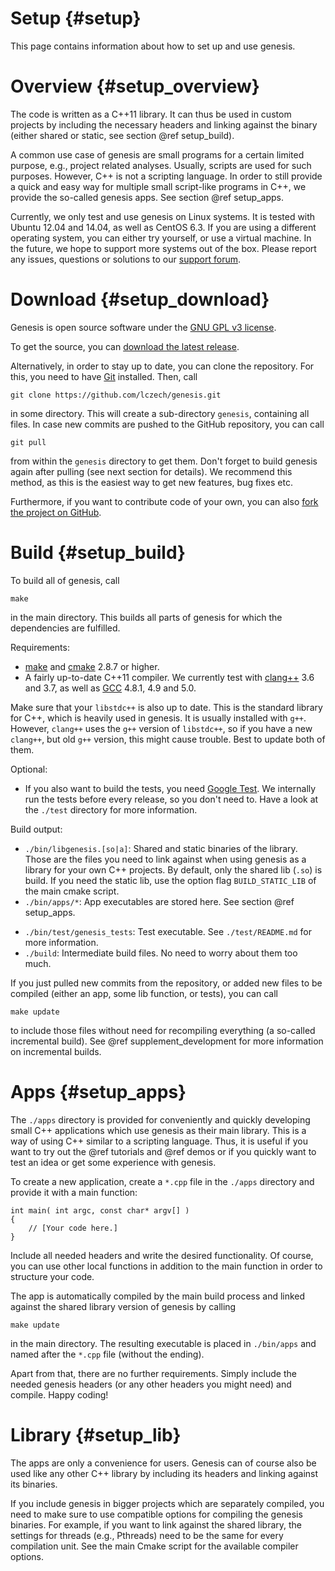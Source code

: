 Setup {#setup}
============

This page contains information about how to set up and use genesis.

# Overview {#setup_overview}

<!--
The functionality of genesis can be used in two ways:

 *  As a C++ library.
 *  As a Python module.
-->

The code is written as a C++11 library. It can thus be used in custom projects by including
the necessary headers and linking against the binary (either shared or static, see section
@ref setup_build).

A common use case of genesis are small programs for a certain limited purpose, e.g., project related
analyses. Usually, scripts are used for such purposes. However, C++ is not a scripting language.
In order to still provide a quick and easy way for multiple small script-like programs in C++,
we provide the so-called genesis apps. See section @ref setup_apps.

<!--
In addition to C++, the classes and functions are (mostly) exported to Python. The genesis module
can be imported and used as any other Python module. See section @ref setup_python.
-->

Currently, we only test and use genesis on Linux systems. It is tested with Ubuntu 12.04 and 14.04,
as well as CentOS 6.3. If you are using a different operating system, you can either try yourself,
or use a virtual machine. In the future, we hope to support more systems out of the box.
Please report any issues, questions or solutions to our
[support forum](http://support.genesis-lib.org/).

# Download {#setup_download}

Genesis is open source software under the [GNU GPL v3 license](http://www.gnu.org/licenses/gpl.html).

To get the source, you can [download the latest release](https://github.com/lczech/genesis/releases).

Alternatively, in order to stay up to date, you can clone the repository. For this, you need to have
[Git](https://git-scm.com/) installed. Then, call

    git clone https://github.com/lczech/genesis.git

in some directory. This will create a sub-directory `genesis`, containing all files. In case new
commits are pushed to the GitHub repository, you can call

    git pull

from within the `genesis` directory to get them. Don't forget to build genesis again after pulling
(see next section for details).
We recommend this method, as this is the easiest way to get new features, bug fixes etc.

Furthermore, if you want to contribute code of your own, you can also
[fork the project on GitHub](https://github.com/lczech/genesis).

# Build {#setup_build}

To build all of genesis, call

    make

in the main directory. This builds all parts of genesis for which the dependencies are fulfilled.

Requirements:

 *  [make](https://www.gnu.org/software/make/) and [cmake](https://cmake.org/) 2.8.7 or higher.
 *  A fairly up-to-date C++11 compiler. We currently test with [clang++](http://clang.llvm.org/)
    3.6 and 3.7, as well as [GCC](https://gcc.gnu.org/) 4.8.1, 4.9 and 5.0.

Make sure that your `libstdc++` is also up to date. This is the standard library for C++, which is
heavily used in genesis. It is usually installed with `g++`. However, `clang++` uses the `g++`
version of `libstdc++`, so if you have a new `clang++`, but old `g++` version, this might cause
trouble. Best to update both of them.

Optional:

<!--
 *  The Python module requires [Boost Python](www.boost.org/doc/libs/release/libs/python/)
    1.41 or higher. Frankly, this is a huge requirement, but currently this is the way it is.
    You might need to compile Boost Python with the `-fPIC` flag to work properly.

    To build the Python module, you need CMake 2.8.12 or higher.
-->
 *  If you also want to build the tests, you need [Google Test](https://github.com/google/googletest).
    We internally run the tests before every release, so you don't need to. Have a look at the
    `./test` directory for more information.

Build output:

 *  `./bin/libgenesis.[so|a]`: Shared and static binaries of the library. Those are the files you
    need to link against when using genesis as a library for your own C++ projects.
    By default, only the shared lib (`.so`) is build. If you need the static lib, use the option
    flag `BUILD_STATIC_LIB` of the main cmake script.
 *  `./bin/apps/*`: App executables are stored here. See section @ref setup_apps.
<!--
 *  `genesis/bin/python/genesis.so`: Python module file. See section @ref setup_python.
-->
 *  `./bin/test/genesis_tests`: Test executable. See `./test/README.md` for more information.
 *  `./build`: Intermediate build files. No need to worry about them too much.

If you just pulled new commits from the repository, or added new files to be compiled
(either an app, some lib function, <!--Python bindings,--> or tests), you can call

    make update

to include those files without need for recompiling everything (a so-called incremental build).
See @ref supplement_development for more information on incremental builds.

# Apps {#setup_apps}

The `./apps` directory is provided for conveniently and quickly developing small C++ applications
which use genesis as their main library. This is a way of using C++ similar to a scripting language.
Thus, it is useful if you want to try out the @ref tutorials and @ref demos or if you quickly want
to test an idea or get some experience with genesis.

<!--
Reasons to use this method (instead of the genesis Python bindings) include:

 *  If you want to try out the @ref tutorials and @ref demos.
 *  If you quickly want to test an idea or get some experience with genesis.
 *  If Boost Python is not available on your target system.
 *  If not all needed functions of genesis are exported to Python (yet).
 *  If you simply feel more comfortable developing in C++ than in Python.
-->

To create a new application, create a `*.cpp` file in the `./apps` directory and provide it with
a main function:

~~~{.cpp}
int main( int argc, const char* argv[] )
{
	// [Your code here.]
}
~~~

Include all needed headers and write the desired functionality.
Of course, you can use other local functions in addition to the main function in order to structure
your code.

The app is automatically compiled by the main build process and linked against the shared library
version of genesis by calling

    make update

in the main directory. The resulting executable is placed in `./bin/apps` and named after the `*.cpp`
file (without the ending).

Apart from that, there are no further requirements. Simply include the needed genesis headers (or
any other headers you might need) and compile. Happy coding!

# Library {#setup_lib}

The apps are only a convenience for users. Genesis can of course also be used like any
other C++ library by including its headers and linking against its binaries.

If you include genesis in bigger projects which are separately compiled, you need to make sure to
use compatible options for compiling the genesis binaries. For example, if you want to link against
the shared library, the settings for threads (e.g., Pthreads) need to be the same for every
compilation unit. See the main Cmake script for the available compiler options.

<!--
# Python {#setup_python}

For users who are more comfortable to develop in Python, we also offer a Python interface.
The module file is created using [Boost Python](www.boost.org/doc/libs/release/libs/python/),
see @ref setup_build for details.

After building, the module file is located at `genesis/bin/python/genesis.so`. According to
[the Python documentation](https://docs.python.org/2/tutorial/modules.html#the-module-search-path),
there are several ways to make the module available:

 *  Copy or create a link to the module into the directory that contains the scripts you want to run.
    For example, call

        ln -s path/to/genesis/bin/python/genesis.so .

    in that directory. Mind the dot at the end of that line.
 *  Extend the environment variable `PYTHONPATH`. For example, in your terminal configuration,
    add the line

        export PYTHONPATH+="path/to/genesis/bin/python/"

    On Ubuntu systems, this configuration file is usually located at `/home/user/.bashrc`.

You can test whether or not the module is available for import in Python with

~~~{.py}
import genesis
print genesis.utils.genesis_header()
~~~

We recommend to use an interactive Python shell like [IPython](https://ipython.org/) or
[bpython](http://bpython-interpreter.org/) in order to discover the functionality of genesis.

**Important remark:** At the moment, most, but not all functionality of genesis is exported to
Python. This is mainly due to the fact that the library is developed by a C++ advocate. Well, also
because there are some limits for the interoperability between Python and C++, e.g., regarding C++
concepts like streams, const correctness and templates. This make exporting certain functions
more difficult than others.

If you find yourself in need of a function of genesis that is not yet available via the Python
interface, please
[open an issue on our GitHub page](https://github.com/lczech/genesis/issues). This helps us in
prioritizing the most needed aspects.
-->
